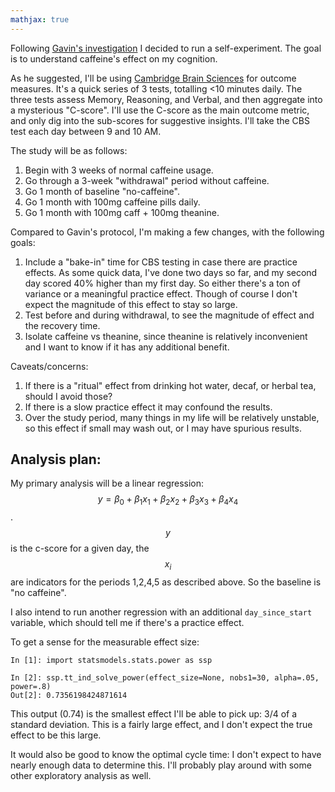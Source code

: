 ```yaml
---
mathjax: true
---
```


Following [Gavin's investigation](https://www.gleech.org/stims) I decided to run a self-experiment. The goal is to understand caffeine's effect on my cognition.

As he suggested, I'll be using [Cambridge Brain Sciences](https://brainlabs.me/) for outcome measures. It's a quick series of 3 tests, totalling <10 minutes daily. The three tests assess Memory, Reasoning, and Verbal, and then aggregate into a mysterious "C-score". I'll use the C-score as the main outcome metric, and only dig into the sub-scores for suggestive insights. I'll take the CBS test each day between 9 and 10 AM.

The study will be as follows:
1. Begin with 3 weeks of normal caffeine usage.
1. Go through a 3-week "withdrawal" period without caffeine.
1. Go 1 month of baseline "no-caffeine".
1. Go 1 month with 100mg caffeine pills daily.
1. Go 1 month with 100mg caff + 100mg theanine.


Compared to Gavin's protocol, I'm making a few changes, with the following goals:
1. Include a "bake-in" time for CBS testing in case there are practice effects. As some quick data, I've done two days so far, and my second day scored 40% higher than my first day. So either there's a ton of variance or a meaningful practice effect. Though of course I don't expect the magnitude of this effect to stay so large.
1. Test before and during withdrawal, to see the magnitude of effect and the recovery time.
1. Isolate caffeine vs theanine, since theanine is relatively inconvenient and I want to know if it has any additional benefit.


Caveats/concerns:
1. If there is a "ritual" effect from drinking hot water, decaf, or herbal tea, should I avoid those?
1. If there is a slow practice effect it may confound the results.
1. Over the study period, many things in my life will be relatively unstable, so this effect if small may wash out, or I may have spurious results.

## Analysis plan:
My primary analysis will be a linear regression: $$y = \beta_0 + \beta_1x_1 + \beta_2x_2 + \beta_3x_3 + \beta_4x_4$$.
$$y$$ is the c-score for a given day, the $$x_i$$ are indicators for the periods 1,2,4,5 as described above. So the baseline is "no caffeine".

I also intend to run another regression with an additional `day_since_start` variable, which should tell me if there's a practice effect.

To get a sense for the measurable effect size:

```
In [1]: import statsmodels.stats.power as ssp

In [2]: ssp.tt_ind_solve_power(effect_size=None, nobs1=30, alpha=.05, power=.8)
Out[2]: 0.7356198424871614
```

This output (0.74) is the smallest effect I'll be able to pick up: 3/4 of a standard deviation. This is a fairly large effect, and I don't expect the true effect to be this large.

It would also be good to know the optimal cycle time: I don't expect to have nearly enough data to determine this. I'll probably play around with some other exploratory analysis as well.
